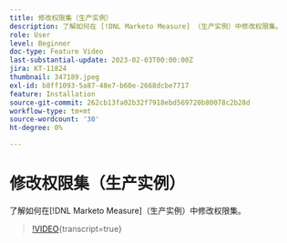 ```yaml
---
title: 修改权限集（生产实例）
description: 了解如何在 [!DNL Marketo Measure] （生产实例）中修改权限集。
role: User
level: Beginner
doc-type: Feature Video
last-substantial-update: 2023-02-03T00:00:00Z
jira: KT-11824
thumbnail: 347189.jpeg
exl-id: b8ff1093-5a87-48e7-b60e-2668dcbe7717
feature: Installation
source-git-commit: 262cb13fa02b32f7918ebd569720b80078c2b28d
workflow-type: tm+mt
source-wordcount: '30'
ht-degree: 0%

---
```


# 修改权限集（生产实例）

了解如何在[!DNL Marketo Measure]（生产实例）中修改权限集。

>[!VIDEO](https://video.tv.adobe.com/v/3421329/?learn=on&captions=chi_hans){transcript=true}
